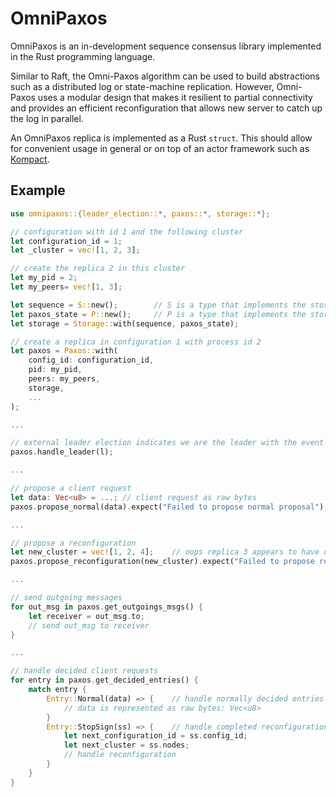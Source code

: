 OmniPaxos
============

OmniPaxos is an in-development sequence consensus library implemented in the Rust programming language. 

Similar to Raft, the Omni-Paxos algorithm can be used to build abstractions such as a distributed log or state-machine replication. However, Omni-Paxos uses a modular design that makes it resilient to partial connectivity and provides an efficient reconfiguration that allows new server to catch up the log in parallel.

An OmniPaxos replica is implemented as a Rust ```struct```. This should allow for convenient usage in general or on top of an actor framework such as [Kompact](https://github.com/kompics/kompact).

## Example
```rust
use omnipaxos::{leader_election::*, paxos::*, storage::*};

// configuration with id 1 and the following cluster
let configuration_id = 1;
let _cluster = vec![1, 2, 3];

// create the replica 2 in this cluster
let my_pid = 2;
let my_peers= vec![1, 3];

let sequence = S::new();        // S is a type that implements the storage::Sequence trait
let paxos_state = P::new();     // P is a type that implements the storage::PaxosState trait
let storage = Storage::with(sequence, paxos_state);

// create a replica in configuration 1 with process id 2
let paxos = Paxos::with(
    config_id: configuration_id,
    pid: my_pid,
    peers: my_peers,
    storage,
    ...
);

...

// external leader election indicates we are the leader with the event l
paxos.handle_leader(l);

...

// propose a client request
let data: Vec<u8> = ...; // client request as raw bytes
paxos.propose_normal(data).expect("Failed to propose normal proposal");

...

// propose a reconfiguration
let new_cluster = vec![1, 2, 4];    // oops replica 3 appears to have crashed... let's replace it with a new replica 4
paxos.propose_reconfiguration(new_cluster).expect("Failed to propose reconfiguration");

...

// send outgoing messages
for out_msg in paxos.get_outgoings_msgs() {
    let receiver = out_msg.to;
    // send out_msg to receiver
}

...

// handle decided client requests
for entry in paxos.get_decided_entries() {
    match entry {
        Entry::Normal(data) => {    // handle normally decided entries
            // data is represented as raw bytes: Vec<u8>
        }
        Entry::StopSign(ss) => {    // handle completed reconfiguration
            let next_configuration_id = ss.config_id;
            let next_cluster = ss.nodes;
            // handle reconfiguration
        }
    }
}

```
